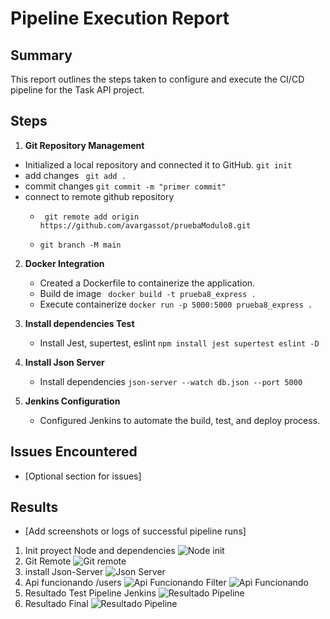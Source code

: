 # Pipeline Execution Report

## Summary

This report outlines the steps taken to configure and execute the CI/CD pipeline for the Task API project.

## Steps

1. **Git Repository Management**  
     
- Initialized a local repository and connected it to GitHub.
``` git init ```
- add changes ``` git add .```
- commit changes ``` git commit -m "primer commit" ```
- connect  to remote github repository
    - ``` git remote add origin https://github.com/avargassot/pruebaModulo8.git```

    - ``` git branch -M main ```


   

2. **Docker Integration**  
     
   - Created a Dockerfile to containerize the application.
   - Build de image  ``` docker build -t prueba8_express .```
   - Execute containerize  ``` docker run -p 5000:5000 prueba8_express . ```

3. **Install dependencies Test**
    - Install Jest, supertest, eslint ```npm install jest supertest eslint -D ```

4. **Install Json Server**
    - Install dependencies ```json-server --watch db.json --port 5000```



   

3. **Jenkins Configuration**  
     
   - Configured Jenkins to automate the build, test, and deploy process.

## Issues Encountered

- \[Optional section for issues\]

## Results

- \[Add screenshots or logs of successful pipeline runs\]
1.  Init proyect Node and dependencies
![Node init](images/initNode.png)
2.  Git Remote
![Git remote](images/vinRep.png)
3.  install Json-Server
![Json Server](images/jsonServer.png)
4.  Api funcionando /users
![Api Funcionando ](images/apiFuncion.png)
Filter
![Api Funcionando ](images/ApiFuncionFilter.png)
5. Resultado Test Pipeline Jenkins
![Resultado Pipeline](images/ResTestPipeline.png)
6. Resultado Final 
![Resultado Pipeline](images/ResFinal.png)




